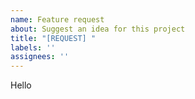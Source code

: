 ```yaml
---
name: Feature request
about: Suggest an idea for this project
title: "[REQUEST] "
labels: ''
assignees: ''
---
```


Hello